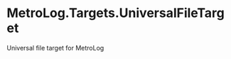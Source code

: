 MetroLog.Targets.UniversalFileTarget
====================================

Universal file target for MetroLog
